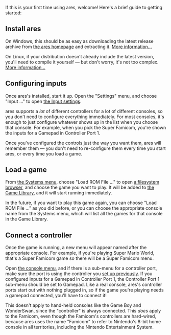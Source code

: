 If this is your first time using ares,
welcome!
Here's a brief guide to getting started:

Install ares
-------------

On Windows,
this should be as easy as downloading
the latest release archive from
[the ares homepage](https://ares-emu.net/download)
and extracting it.
[More information...](install/windows.md)

On Linux,
if your distribution doesn't already include the latest version,
you'll need to compile it yourself — but don't worry,
it's not too complex.
[More information...](install/linux.md)

Configuring inputs
------------------

Once ares's installed,
start it up.
Open the "Settings" menu,
and choose "Input ..."
to open [the Input settings](interface/higan-settings.md#input).

ares supports a *lot* of different controllers
for a lot of different consoles,
so you don't need to configure everything immediately.
For most consoles,
it's enough to just configure
whatever shows up in the list
when you choose that console.
For example,
when you pick the Super Famicom,
you're shown the inputs
for a Gamepad
in Controller Port 1.

Once you've configured the controls
just the way you want them,
ares will remember them
— you don't need to re-configure them
every time you start ares,
or every time you load a game.

Load a game
-----------

From
[the Systems menu](interface/higan.md#the-systems-menu),
choose "Load ROM File ..."
to open [a filesystem browser](interface/common.md#the-filesystem-browser),
and choose the game you want to play.
It will be added to
[the Game Library](concepts/game-library.md),
and it will start running immediately.

In the future,
if you want to play this game again,
you can choose "Load ROM File ..." as you did before,
or you can choose the appropriate console name
from the Systems menu,
which will list all the games for that console
in the Game Library.

Connect a controller
--------------------

Once the game is running,
a new menu will appear
named after the appropriate console.
For example,
if you're playing Super Mario World,
that's a Super Famicom game
so there will be a Super Famicom menu.

Open [the console menu](interface/higan.md#the-console-menu),
and if there is a sub-menu for a controller port,
make sure the port is using
the controller you [set up previously](#configuring-inputs).
If you configured inputs for a Gamepad in Controller Port 1,
the Controller Port 1 sub-menu
should be set to Gamepad.
Like a real console,
ares's controller ports
start out with nothing plugged in,
so if the game you're playing needs a gamepad connected,
you'll have to connect it!

This doesn't apply to hand-held consoles
like the Game Boy and WonderSwan,
since the "controller" is always connected.
This *does* apply to the Famicom,
even though the Famicom's controllers are hard-wired,
because ares uses the name "Famicom"
to refer to Nintendo's 8-bit home console
in all territories,
including the Nintendo Entertainment System.
